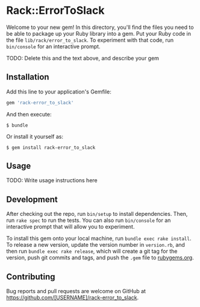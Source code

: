 # Rack::ErrorToSlack

Welcome to your new gem! In this directory, you'll find the files you need to be able to package up your Ruby library into a gem. Put your Ruby code in the file `lib/rack/error_to_slack`. To experiment with that code, run `bin/console` for an interactive prompt.

TODO: Delete this and the text above, and describe your gem

## Installation

Add this line to your application's Gemfile:

```ruby
gem 'rack-error_to_slack'
```

And then execute:

    $ bundle

Or install it yourself as:

    $ gem install rack-error_to_slack

## Usage

TODO: Write usage instructions here

## Development

After checking out the repo, run `bin/setup` to install dependencies. Then, run `rake spec` to run the tests. You can also run `bin/console` for an interactive prompt that will allow you to experiment.

To install this gem onto your local machine, run `bundle exec rake install`. To release a new version, update the version number in `version.rb`, and then run `bundle exec rake release`, which will create a git tag for the version, push git commits and tags, and push the `.gem` file to [rubygems.org](https://rubygems.org).

## Contributing

Bug reports and pull requests are welcome on GitHub at https://github.com/[USERNAME]/rack-error_to_slack.

